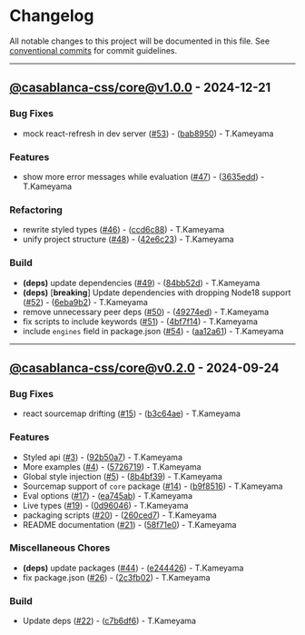 # Changelog

All notable changes to this project will be documented in this file. See [conventional commits](https://www.conventionalcommits.org/) for commit guidelines.

---
## [@casablanca-css/core@v1.0.0](https://github.com/tkamenoko/casablanca-css/compare/@casablanca-css/core@v0.2.0..@casablanca-css/core@v1.0.0) - 2024-12-21

### Bug Fixes

- mock react-refresh in dev server ([#53](https://github.com/tkamenoko/casablanca-css/issues/53)) - ([bab8950](https://github.com/tkamenoko/casablanca-css/commit/bab8950d109b952296914326e383a5f76d9cbcad)) - T.Kameyama

### Features

- show more error messages while evaluation ([#47](https://github.com/tkamenoko/casablanca-css/issues/47)) - ([3635edd](https://github.com/tkamenoko/casablanca-css/commit/3635edde486009fe3934ba6d37bc9b52024ffbdf)) - T.Kameyama

### Refactoring

- rewrite styled types ([#46](https://github.com/tkamenoko/casablanca-css/issues/46)) - ([ccd6c88](https://github.com/tkamenoko/casablanca-css/commit/ccd6c88c56dddd675eb7ffba4d4eeaf76f4e92e6)) - T.Kameyama
- unify project structure ([#48](https://github.com/tkamenoko/casablanca-css/issues/48)) - ([42e6c23](https://github.com/tkamenoko/casablanca-css/commit/42e6c239d47271806bcc9b586923735bdf98d353)) - T.Kameyama

### Build

- **(deps)** update dependencies ([#49](https://github.com/tkamenoko/casablanca-css/issues/49)) - ([84bb52d](https://github.com/tkamenoko/casablanca-css/commit/84bb52d1458366d9aa05f63bc702c368d988e9f4)) - T.Kameyama
- **(deps)** [**breaking**] Update dependencies with dropping Node18 support ([#52](https://github.com/tkamenoko/casablanca-css/issues/52)) - ([6eba9b2](https://github.com/tkamenoko/casablanca-css/commit/6eba9b24251ed86cb5c4f47ce6732fc7c2292454)) - T.Kameyama
- remove unnecessary peer deps ([#50](https://github.com/tkamenoko/casablanca-css/issues/50)) - ([49274ed](https://github.com/tkamenoko/casablanca-css/commit/49274ed32514294504acbba75edd22dd5000a512)) - T.Kameyama
- fix scripts to include keywords ([#51](https://github.com/tkamenoko/casablanca-css/issues/51)) - ([4bf7f14](https://github.com/tkamenoko/casablanca-css/commit/4bf7f14db2192e293abbe99e31d94eb4852ce640)) - T.Kameyama
- include `engines` field in package.json ([#54](https://github.com/tkamenoko/casablanca-css/issues/54)) - ([aa12a61](https://github.com/tkamenoko/casablanca-css/commit/aa12a614d26f6c07890b562797a1926de5a40e8b)) - T.Kameyama

---
## [@casablanca-css/core@v0.2.0](https://github.com/tkamenoko/casablanca-css/compare/@casablanca-css/core@v0.1.0..@casablanca-css/core@v0.2.0) - 2024-09-24

### Bug Fixes

- react sourcemap drifting ([#15](https://github.com/tkamenoko/casablanca-css/issues/15)) - ([b3c64ae](https://github.com/tkamenoko/casablanca-css/commit/b3c64aede7ca6890c7ed3aa46d0c393688c14163)) - T.Kameyama

### Features

- Styled api ([#3](https://github.com/tkamenoko/casablanca-css/issues/3)) - ([92b50a7](https://github.com/tkamenoko/casablanca-css/commit/92b50a7214909560d40590fd01ce8c2c3511297e)) - T.Kameyama
- More examples ([#4](https://github.com/tkamenoko/casablanca-css/issues/4)) - ([5726719](https://github.com/tkamenoko/casablanca-css/commit/57267199be5af61e8304af44ea2bf3681c3d7720)) - T.Kameyama
- Global style injection ([#5](https://github.com/tkamenoko/casablanca-css/issues/5)) - ([8b4bf39](https://github.com/tkamenoko/casablanca-css/commit/8b4bf3916ecb3796564b6033986b2f473ff30805)) - T.Kameyama
- Sourcemap support of `core` package ([#14](https://github.com/tkamenoko/casablanca-css/issues/14)) - ([b9f8516](https://github.com/tkamenoko/casablanca-css/commit/b9f8516d5359032520bb093d766a2d6db4a946ec)) - T.Kameyama
- Eval options ([#17](https://github.com/tkamenoko/casablanca-css/issues/17)) - ([ea745ab](https://github.com/tkamenoko/casablanca-css/commit/ea745ab67c30898ceaa06eb95c34216e0fedf985)) - T.Kameyama
- Live types ([#19](https://github.com/tkamenoko/casablanca-css/issues/19)) - ([0d96046](https://github.com/tkamenoko/casablanca-css/commit/0d9604665bf5686c7380f3cdbd6842443043d808)) - T.Kameyama
- packaging scripts ([#20](https://github.com/tkamenoko/casablanca-css/issues/20)) - ([260ced7](https://github.com/tkamenoko/casablanca-css/commit/260ced7144d4e9895408ffd6874b55b7afdff51b)) - T.Kameyama
- README documentation ([#21](https://github.com/tkamenoko/casablanca-css/issues/21)) - ([58f71e0](https://github.com/tkamenoko/casablanca-css/commit/58f71e01d14a65bb61c89d146e4352eca39fb642)) - T.Kameyama

### Miscellaneous Chores

- **(deps)** update packages ([#44](https://github.com/tkamenoko/casablanca-css/issues/44)) - ([e244426](https://github.com/tkamenoko/casablanca-css/commit/e244426061d8c9ca13c620e9bed0a58c95b4efe8)) - T.Kameyama
- fix package.json ([#26](https://github.com/tkamenoko/casablanca-css/issues/26)) - ([2c3fb02](https://github.com/tkamenoko/casablanca-css/commit/2c3fb02bcad36c05a6ab43062d4b56f32a34f91e)) - T.Kameyama

### Build

- Update deps ([#22](https://github.com/tkamenoko/casablanca-css/issues/22)) - ([c7b6df6](https://github.com/tkamenoko/casablanca-css/commit/c7b6df681ae4bbd042a59089b9c9f56767aa4488)) - T.Kameyama

<!-- generated by git-cliff -->
